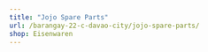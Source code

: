```yaml
---
title: "Jojo Spare Parts"
url: /barangay-22-c-davao-city/jojo-spare-parts/
shop: Eisenwaren
---
```

